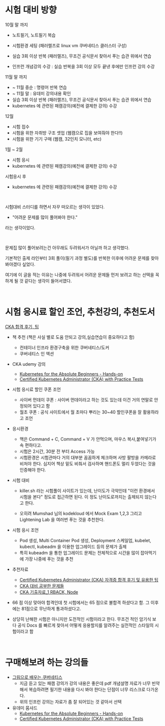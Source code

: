 # 시험 대비 방향

10월 말 까지 

- 노트필기, 노트필기 복습

- 시험환경 세팅 (패러렐즈로 linux vm 쿠버네티스 클러스터 구성)
- 실습 3회 이상 반복 (패러렐즈), 무조건 공식문서 찾아서 푸는 습관 위에서 연습
- 인프런 개념강의 수강 : 실습 반복을 3회 이상 모두 끝낸 후에만 인프런 강의 수강

11월 말 까지

- \~ 11월 중순 : 명령어 반복 연습
- \~ 11월 말 : 유데미 강의내용 확인
- 실습 3회 이상 반복 (패러랠즈), 무조건 공식문서 찾아서 푸는 습관 위에서 연습
- kubernetes 에 관련된 패캠강의(예전에 결제한 강의) 수강

12월

- 시험 접수
- 시험을 위한 자취방 구조 셋업 (웹캠으로 집을 보여줘야 한다!!)
- 시험을 위한 기기 구매 (웹캠, 32인치 모니터, etc)



1월 \~ 2월

- 시험 응시
- kubernetes 에 관련된 패캠강의(예전에 결제한 강의) 수강



시험응시 후

- kubernetes 에 관련된 패캠강의(예전에 결제한 강의) 수강

<br/>



시험대비 스터디를 하면서 자꾸 떠오르는 생각이 있었다. 

- "어려운 문제를 많이 풀어봐야 한다." 

라는 생각이었다.<br/>

<br/>



문제집 많이 풀어보려는건 아무래도 두려워서가 아닐까 하고 생각했다.<br/>

기본적인 출제 라인부터 3회 풀이(필기 과정 별도)를 반복한 이후에 어려운 문제를 찾아봐야겠다 싶었다.<br/>

여기에 이 글을 적는 이유는 나중에 두려워서 어려운 문제들 먼저 보려고 하는 선택을 꼭 하게 될 것 같다는 생각이 들어서였다.<br/>

<br/>



# 시험 응시료 할인 조언, 추천강의, 추천도서

[CKA 합격 후기, 팁](https://kimkani.tistory.com/40)

- 책 추천 (책은 사실 별로 도움 안되고 강의,실습연습이 중요하다고 함)
  - 컨테이너 인프라 환경구축을 위한 쿠버네티스/도커
  - 쿠버네티스 인 액션
- CKA udemy 강의
  - [Kubernetes for the Absolute Beginners - Hands-on](https://www.udemy.com/course/learn-kubernetes/)
  - [Certified Kubernetes Administrator (CKA) with Practice Tests](https://www.udemy.com/course/certified-kubernetes-administrator-with-practice-tests/)
- 시험 응시료 할인 쿠폰 조언
  - 사이버 먼데이 쿠폰 : 사이버 먼데이라고 하는 것도 있는데 이건 거의 연말로 안정되어 있다고 함
  - 월초 쿠폰 : 공식 사이트에서 월 초마다 뿌리는 30\~40 할인쿠폰을 잘 활용하라고 조언
- 응시환경
  - 맥은 Command + C, Command + V 가 안먹으며, 마우스 복사,붙여넣기가 속 편하다고.
  - 시험은 2시간, 30분 전 부터 Access 가능
  - 시험환경은 시험관마다 거의 대부분 꼼꼼하게 체크하며 사방 팔방을 카메라로 비처야 한다. 심지어 책상 밑도 비춰서 검사하며 핸드폰도 멀리 두었다는 것을 인증해야 한다.

- 시험 대비

  - killer.sh 라는 시험풀이 사이트가 있는데, 난이도가 극악인데 "이런 환경에서 시험을 본다" 정도로 접근하면 된다. 이 정도 난이도로까지는 출제되지 않는다고 한다.

  - 오히려 Mumshad 님의 kodekloud 에서 Mock Exam 1,2,3 그리고 Lightening Lab 을 여러번 푸는 것을 추천한다.

- 시험 응시 조언

  - Pod 생성, Multi Container Pod 생성, Deployment 스케일업, kubelet, kubectl, kubeadm 을 이용한 업그레이드 등의 문제가 출제
  - 특히 kubeadm 을 통한 업그레이드 문제는 전체적으로 시간을 많이 잡아먹기에 가장 나중에 푸는 것을 추천

- 추천자료

  - [Certified Kubernetes Administrator (CKA) 자격증 합격 후기 및 유용한 팁](https://seongjin.me/how-to-prepare-cka-exam/)
  - [CKA 대비 공부한 문제들](https://ls-altr.tistory.com/82)
  - [CKA 기출자료_1 RBACK, Node](https://daintree.tistory.com/13)

- 66 점 이상 맞아야 합격인데 첫 시험에서는 65 점으로 불합격 하셨다고 함. 그 이후에는 81점으로 무난하게 통과하셨다고.
- 상당히 난해한 시험은 아니지만 도전적인 시험이라고 한다. 무조건 적인 암기식 보다 공식 Docs 를 빠르게 찾아서 어떻게 응용할지를 알려주는 실전적인 스타일의 시험이라고 함

<br/>



# 구매해보려 하는 강의들

- [그림으로 배우는 쿠버네티스](https://www.inflearn.com/course/%EA%B7%B8%EB%A6%BC%EC%9C%BC%EB%A1%9C-%EB%B0%B0%EC%9A%B0%EB%8A%94-%EC%BF%A0%EB%B2%84%EB%84%A4%ED%8B%B0%EC%8A%A4)
  - 지금 듣고 있는 패캠 강의가 강의 내용은 좋은데 pdf 개념설명 자료가 너무 빈약해서 복습하려면 필기한 내용을 다시 봐야 한다는 단점이 너무 리스크로 다가온다. 
  - 위의 인프런 강의는 자료가 좀 잘 되어있는 것 같아서 선택
- 유데미 뭄샤드
  - [Kubernetes for the Absolute Beginners - Hands-on](https://www.udemy.com/course/learn-kubernetes/)
  - [Certified Kubernetes Administrator (CKA) with Practice Tests](https://www.udemy.com/course/certified-kubernetes-administrator-with-practice-tests/)



